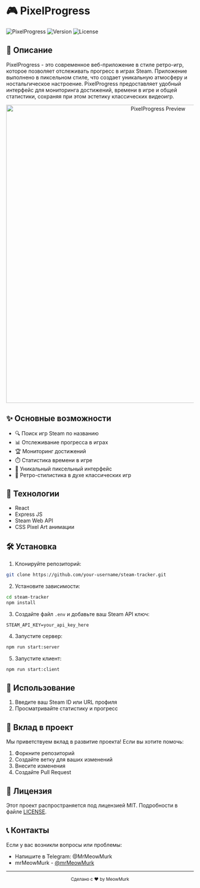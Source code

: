 # 🎮 PixelProgress

![PixelProgress](https://img.shields.io/badge/Quote-Generator-7f5af0?style=for-the-badge&logo=react)
![Version](https://img.shields.io/badge/version-1.0.0-blue.svg?style=for-the-badge)
![License](https://img.shields.io/badge/license-MIT-green.svg?style=for-the-badge)

## 📝 Описание

PixelProgress - это современное веб-приложение в стиле ретро-игр, которое позволяет отслеживать прогресс в играх Steam. Приложение выполнено в пиксельном стиле, что создает уникальную атмосферу и ностальгическое настроение. PixelProgress предоставляет удобный интерфейс для мониторинга достижений, времени в игре и общей статистики, сохраняя при этом эстетику классических видеоигр.

<div align="center">
  <img src="preview.gif" alt="PixelProgress Preview" width="800"/>
</div>

## ✨ Основные возможности

- 🔍 Поиск игр Steam по названию
- 📊 Отслеживание прогресса в играх
- 🏆 Мониторинг достижений
- ⏱️ Статистика времени в игре
- 🎯 Уникальный пиксельный интерфейс
- 🎨 Ретро-стилистика в духе классических игр

## 🚀 Технологии

- React
- Express JS
- Steam Web API
- CSS Pixel Art анимации

## 🛠️ Установка

1. Клонируйте репозиторий:
```bash
git clone https://github.com/your-username/steam-tracker.git
```

2. Установите зависимости:
```bash
cd steam-tracker
npm install
```

3. Создайте файл `.env` и добавьте ваш Steam API ключ:
```env
STEAM_API_KEY=your_api_key_here
```

4. Запустите cервер:
```bash
npm run start:server
```

5. Запустите клиент:
```bash
npm run start:client
```

## 📱 Использование

1. Введите ваш Steam ID или URL профиля
2. Просматривайте статистику и прогресс

## 🤝 Вклад в проект

Мы приветствуем вклад в развитие проекта! Если вы хотите помочь:

1. Форкните репозиторий
2. Создайте ветку для ваших изменений
3. Внесите изменения
4. Создайте Pull Request

## 📄 Лицензия

Этот проект распространяется под лицензией MIT. Подробности в файле [LICENSE](LICENSE).

## 📞 Контакты

Если у вас возникли вопросы или проблемы:
- Напишите в Telegram: @MrMeowMurk
- mrMeowMurk - [@mrMeowMurk](https://github.com/mrMeowMurk)

---

<div align="center">
  <sub>Сделано с ❤️ by MeowMurk</sub>
</div> 